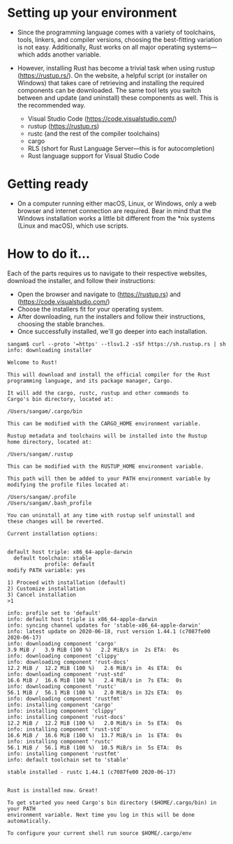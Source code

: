 #  Setting up your environment


- Since the programming language comes with a variety of toolchains, tools, linkers, and compiler versions, choosing the best-fitting variation is not easy. Additionally, Rust works on all major operating systems—which adds another variable. 

- However, installing Rust has become a trivial task when using rustup (https://rustup.rs/). On the website, a helpful script (or installer on Windows) that takes care of retrieving and installing the required components can be downloaded. The same tool lets you switch between and update (and uninstall) these components as well. This is the recommended way.



    - Visual Studio Code (https://code.visualstudio.com/)
    - rustup (https://rustup.rs)
    - rustc (and the rest of the compiler toolchains)
    - cargo
    - RLS (short for Rust Language Server—this is for autocompletion)
    - Rust language support for Visual Studio Code
    
  
# Getting ready

- On a computer running either macOS, Linux, or Windows, only a web browser and internet connection are required. Bear in mind that the Windows installation works a little bit different from the *nix systems (Linux and macOS), which use scripts. 

# How to do it...

Each of the parts requires us to navigate to their respective websites, download the installer, and follow their instructions:
 
   -  Open the browser and navigate to (https://rustup.rs) and (https://code.visualstudio.com/)
   -  Choose the installers fit for your operating system.
   - After downloading, run the installers and follow their instructions, choosing the stable branches.
   - Once successfully installed, we'll go deeper into each installation.
   
   
   ```
   sangam$ curl --proto '=https' --tlsv1.2 -sSf https://sh.rustup.rs | sh
info: downloading installer

Welcome to Rust!

This will download and install the official compiler for the Rust
programming language, and its package manager, Cargo.

It will add the cargo, rustc, rustup and other commands to
Cargo's bin directory, located at:

  /Users/sangam/.cargo/bin

This can be modified with the CARGO_HOME environment variable.

Rustup metadata and toolchains will be installed into the Rustup
home directory, located at:

  /Users/sangam/.rustup

This can be modified with the RUSTUP_HOME environment variable.

This path will then be added to your PATH environment variable by
modifying the profile files located at:

  /Users/sangam/.profile
/Users/sangam/.bash_profile

You can uninstall at any time with rustup self uninstall and
these changes will be reverted.

Current installation options:


   default host triple: x86_64-apple-darwin
     default toolchain: stable
               profile: default
  modify PATH variable: yes

1) Proceed with installation (default)
2) Customize installation
3) Cancel installation
>1

info: profile set to 'default'
info: default host triple is x86_64-apple-darwin
info: syncing channel updates for 'stable-x86_64-apple-darwin'
info: latest update on 2020-06-18, rust version 1.44.1 (c7087fe00 2020-06-17)
info: downloading component 'cargo'
  3.9 MiB /   3.9 MiB (100 %)   2.2 MiB/s in  2s ETA:  0s
info: downloading component 'clippy'
info: downloading component 'rust-docs'
 12.2 MiB /  12.2 MiB (100 %)   2.6 MiB/s in  4s ETA:  0s
info: downloading component 'rust-std'
 16.6 MiB /  16.6 MiB (100 %)   2.4 MiB/s in  7s ETA:  0s
info: downloading component 'rustc'
 56.1 MiB /  56.1 MiB (100 %)   2.0 MiB/s in 32s ETA:  0s
info: downloading component 'rustfmt'
info: installing component 'cargo'
info: installing component 'clippy'
info: installing component 'rust-docs'
 12.2 MiB /  12.2 MiB (100 %)   2.0 MiB/s in  5s ETA:  0s
info: installing component 'rust-std'
 16.6 MiB /  16.6 MiB (100 %)  13.7 MiB/s in  1s ETA:  0s
info: installing component 'rustc'
 56.1 MiB /  56.1 MiB (100 %)  10.5 MiB/s in  5s ETA:  0s
info: installing component 'rustfmt'
info: default toolchain set to 'stable'

  stable installed - rustc 1.44.1 (c7087fe00 2020-06-17)


Rust is installed now. Great!

To get started you need Cargo's bin directory ($HOME/.cargo/bin) in your PATH
environment variable. Next time you log in this will be done
automatically.

To configure your current shell run source $HOME/.cargo/env
   
   
   
   
   ```

